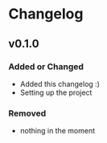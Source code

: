 # Changelog

## v0.1.0

### Added or Changed

- Added this changelog :)
- Setting up the project

### Removed

- nothing in the moment
